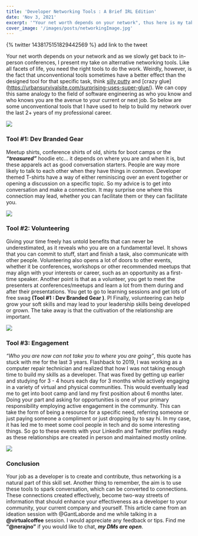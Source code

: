 ```yaml
---
title: 'Developer Networking Tools : A Brief IRL Edition'
date: 'Nov 3, 2021'
excerpt: '"Your net worth depends on your network", thus here is my take on alternative networking tools.'
cover_image: '/images/posts/networkingImage.jpg'
---
```


{% twitter 1438175151829442569 %}
add link to the tweet

Your net worth depends on your network and as we slowly get back to in-person conferences, I present my take on alternative networking tools. Like all facets of life, you need the right tools to do the work. Weirdly, however, is the fact that unconventional tools sometimes have a better effect than the designed tool for that specific task, think [silly putty](https://www.todayifoundout.com/index.php/2011/11/silly-putty-was-invented-by-accident/) and [crazy glue] (https://urbansurvivalsite.com/surprising-uses-super-glue/). We can copy this same analogy to the field of software engineering as who you know and who knows you are the avenue to your current or next job. So below are some unconventional tools that I have used to help to build my network over the last 2+ years of my professional career.

![](https://www.sfdc99.com/wp-content/uploads/2017/11/df17-swag.jpg)

### Tool #1: Dev Branded Gear
Meetup shirts, conference shirts of old, shirts for boot camps or the ***“treasured”*** hoodie etc… it depends on where you are and when it is, but these apparels act as good conversation starters. People are way more likely to talk to each other when they have things in common. Developer themed T-shirts have a way of either reminiscing over an event together or opening a discussion on a specific topic. So my advice is to get into conversation and make a connection. It may surprise one where this connection may lead, whether you can facilitate them or they can facilitate you.

![](https://www.americaontech.org/uploads/1/2/7/6/127666989/dsc-0794_orig.jpg)

### Tool #2: Volunteering
Giving your time freely has untold benefits that can never be underestimated, as it reveals who you are on a fundamental level. It shows that you can commit to stuff, start and finish a task, also communicate with other people. Volunteering also opens a lot of doors to other events, whether it be conferences, workshops or other recommended meetups that may align with your interests or career, such as an opportunity as a first-time speaker. Another point is that as a volunteer, you get to meet the presenters at conferences/meetups and learn a lot from them during and after their presentations. You get to go to learning sessions and get lots of free swag **(Tool #1 : Dev Branded Gear )**. Pl Finally, volunteering can help grow your soft skills and may lead to your leadership skills being developed or grown. The take away is that the cultivation of the relationship are important. 

![](https://admin.workforce.com/wp-content/uploads/sites/2/2020/05/tech-tools.jpg)

### Tool #3: Engagement
*“Who you are now can not take you to where you are going”*, this quote has stuck with me for the last 3 years. Flashback to 2019, I was working as a computer repair technician and realized that how I was not taking enough time to build my skills as a developer. That was fixed by getting up earlier and studying for 3 - 4 hours each day for 3 months while actively engaging in a variety of virtual and physical communities. This would eventually lead me to get into boot camp and land my first position about 6 months later. Doing your part and asking for opportunities is one of your primary responsibility employing active engagement in the community. This can take the form of being a resource for a specific need, referring someone or just paying someone a compliment or just dropping by to say hi. In my case, it has led me to meet some cool people in tech and do some interesting things. So go to these events with your LinkedIn and Twitter profiles ready as these relationships are created in person and maintained mostly online.

![](https://blogmedia.evbstatic.com/wp-content/uploads/wpmulti/sites/3/2018/08/22091712/choose-conference-speakers.jpg)

### Conclusion
Your job as a developer is to create and contribute, thus networking is a natural part of this skill set. Another thing to remember, the aim is to use these tools to spark conversation, which can be converted to connections. These connections created effectively, become two-way streets of information that should enhance your effectiveness as a developer to your community, your current company and yourself. This article came from an ideation session with @GantLaborde and me while talking in a **@virtualcoffee** session. I would appreciate any feedback or tips. Find me **“@nerajno”** if you would like to chat, ***my DMs are open***.

